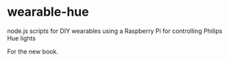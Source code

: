 # wearable-hue
node.js scripts for DIY wearables using a Raspberry Pi for controlling Philips Hue lights

For the new book.
